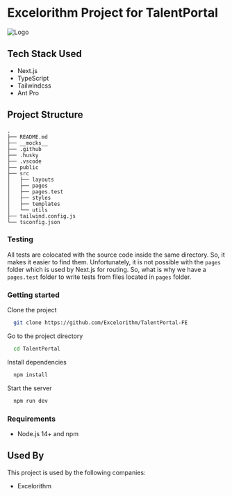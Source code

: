 # Excelorithm Project for TalentPortal



![Logo](https://media-exp1.licdn.com/dms/image/C4D16AQGUHSi1Z9-T1w/profile-displaybackgroundimage-shrink_200_800/0/1654587539286?e=2147483647&v=beta&t=rWXnAOlCbt0hcZa2gJK8JdjYu7xYeJgrC-xv1B3OYyA)


## Tech Stack Used 

- Next.js
- TypeScript
- Tailwindcss
- Ant Pro


## Project Structure 

```shell
.
├── README.md                       
├── __mocks__                       
├── .github                       
├── .husky                          
├── .vscode                     
├── public                        
├── src
│   ├── layouts                     
│   ├── pages                      
│   ├── pages.test                 
│   ├── styles                    
│   ├── templates                  
│   └── utils                     
├── tailwind.config.js          
└── tsconfig.json                   
```


### Testing

All tests are colocated with the source code inside the same directory. So, it makes it easier to find them. Unfortunately, it is not possible with the `pages` folder which is used by Next.js for routing. So, what is why we have a `pages.test` folder to write tests from files located in `pages` folder.


### Getting started


Clone the project

```bash
  git clone https://github.com/Excelorithm/TalentPortal-FE
```

Go to the project directory

```bash
  cd TalentPortal
```

Install dependencies

```bash
  npm install
```

Start the server

```bash
  npm run dev
```


### Requirements

- Node.js 14+ and npm


## Used By

This project is used by the following companies:

- Excelorithm 


